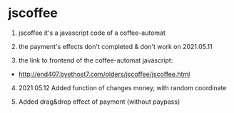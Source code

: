 # jscoffee

1. jscoffee it's a javascript code of a coffee-automat

2. the payment's effects don't completed & don't work on 2021.05.11

3. the link to frontend of the coffee-automat javascript:
  * http://end407.byethost7.com/olders/jscoffee/jscoffee.html

4. 2021.05.12 Added function of changes money, with random coordinate

5. Added drag&drop effect of payment (without paypass)
